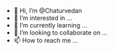 - 👋 Hi, I’m @Chaturvedan
- 👀 I’m interested in ...
- 🌱 I’m currently learning ...
- 💞️ I’m looking to collaborate on ...
- 📫 How to reach me ...

<!---
Chaturvedan/Chaturvedan is a ✨ special ✨ repository because its `README.md` (this file) appears on your GitHub profile.
You can click the Preview link to take a look at your changes.
--->
